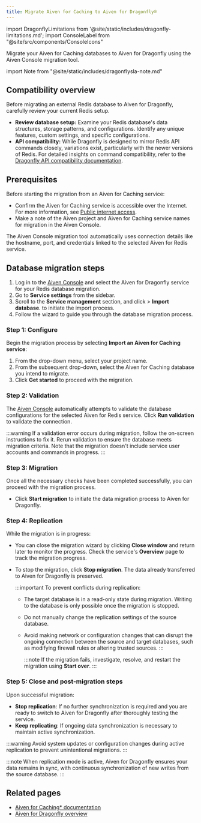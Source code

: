```yaml
---
title: Migrate Aiven for Caching to Aiven for Dragonfly®
---
```

import DragonflyLimitations from '@site/static/includes/dragonfly-limitations.md';
import ConsoleLabel from "@site/src/components/ConsoleIcons"

Migrate your Aiven for Caching databases to Aiven for Dragonfly using the Aiven Console migration tool.

import Note from "@site/static/includes/dragonflysla-note.md"

<Note/>

## Compatibility overview

Before migrating an external Redis database to Aiven for Dragonfly,
carefully review your current Redis setup.

- **Review database setup:** Examine your Redis database's data
  structures, storage patterns, and configurations. Identify any unique
  features, custom settings, and specific configurations.
- **API compatibility:** While Dragonfly is designed to mirror Redis API commands
  closely, variations exist, particularly with the newer versions of Redis.
  For detailed insights on command compatibility, refer to the
  [Dragonfly API compatibility documentation](https://www.dragonflydb.io/docs/command-reference/compatibility).

## Prerequisites

Before starting the migration from an Aiven for Caching service:

-   Confirm the Aiven for Caching service is accessible over the Internet.
    For more information, see
    [Public internet access](/docs/platform/howto/public-access-in-vpc).
-   Make a note of the Aiven project and Aiven for Caching service names
    for migration in the Aiven Console.

The Aiven Console migration tool automatically uses connection details
like the hostname, port, and credentials linked to the selected Aiven
for Redis service.

<DragonflyLimitations />

## Database migration steps

1. Log in to the [Aiven Console](https://console.aiven.io/) and select
   the Aiven for Dragonfly service for your Redis database migration.
1. Go to **Service settings** from the sidebar.
1. Scroll to the **Service management** section, and
   click <ConsoleLabel name="actions"/> > **Import database**.
   to initiate the import process.
1. Follow the wizard to guide you through the database migration process.

### Step 1: Configure

Begin the migration process by selecting **Import an Aiven for Caching
service**:

1. From the drop-down menu, select your project name.
1. From the subsequent drop-down, select the Aiven for Caching database
   you intend to migrate.
1. Click **Get started** to proceed with the migration.

### Step 2: Validation

The [Aiven Console](https://console.aiven.io/) automatically
attempts to validate the database configurations for the selected Aiven
for Redis service. Click **Run validation** to validate the connection.

:::warning
If a validation error occurs during migration, follow the on-screen
instructions to fix it. Rerun validation to ensure the database meets
migration criteria. Note that the migration doesn't include service
user accounts and commands in progress.
:::

### Step 3: Migration

Once all the necessary checks have been completed successfully, you can
proceed with the migration process.

- Click **Start migration** to initiate the data migration process to
  Aiven for Dragonfly.

### Step 4: Replication

While the migration is in progress:

- You can close the migration wizard by clicking **Close window** and
  return later to monitor the progress. Check the service's **Overview** page to track
  the migration progress.

- To stop the migration, click **Stop migration**. The data already transferred
  to Aiven for Dragonfly is preserved.

  :::important
  To prevent conflicts during replication:

  - The target database is in a read-only state during
    migration. Writing to the database is only possible once the
    migration is stopped.
  - Do not manually change the replication settings of the source
    database.
  - Avoid making network or configuration changes that can disrupt
    the ongoing connection between the source and target databases,
    such as modifying firewall rules or altering trusted sources.
  :::

    :::note
    If the migration fails, investigate, resolve, and restart the
    migration using **Start over**.
    :::

### Step 5: Close and post-migration steps

Upon successful migration:

- **Stop replication**: If no further synchronization is required and
  you are ready to switch to Aiven for Dragonfly after thoroughly
  testing the service.
- **Keep replicating**: If ongoing data synchronization is necessary
  to maintain active synchronization.

:::warning
Avoid system updates or configuration changes during active replication
to prevent unintentional migrations.
:::

:::note
When replication mode is active, Aiven for Dragonfly ensures your data remains in sync,
with continuous synchronization of new writes from the source database.
:::

## Related pages

- [Aiven for Caching* documentation](/docs/products/caching/get-started)
- [Aiven for Dragonfly overview](/docs/products/dragonfly/concepts/overview)

